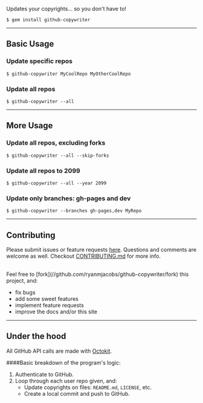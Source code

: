 Updates your copyrights... so you don't have to!

`$ gem install github-copywriter`

---

## Basic Usage

### Update specific repos
`$ github-copywriter MyCoolRepo MyOtherCoolRepo`

### Update all repos
`$ github-copywriter --all`

---

## More Usage

### Update all repos, excluding forks
`$ github-copywriter --all --skip-forks`

<h3 id="year-example-header">Update all repos to 2099</h3>
<code id="year-example-code">$ github-copywriter --all --year 2099</code>

### Update only branches: gh-pages and dev
`$ github-copywriter --branches gh-pages,dev MyRepo`

---

## Contributing
Please submit issues or feature requests [here](//github.com/ryanmjacobs/github-copywriter/issues).
Questions and comments are welcome as well. Checkout
[CONTRIBUTING.md](//github.com/ryanmjacobs/github-copywriter/blob/master/CONTRIBUTING.md)
for more info.

<br>
Feel free to [fork](//github.com/ryanmjacobs/github-copywriter/fork) this project, and:

* fix bugs
* add some sweet features
* implement feature requests
* improve the docs and/or this site

---

## Under the hood
All GitHub API calls are made with [Octokit](//github.com/octokit/octokit.rb).

####Basic breakdown of the program's logic:
1. Authenticate to GitHub.
2. Loop through each user repo given, and:
    * Update copyrights on files: `README.md`, `LICENSE`, etc.
    * Create a local commit and push to GitHub.
